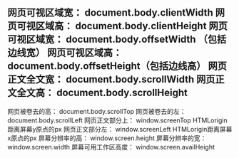 网页可视区域宽： document.body.clientWidth
网页可视区域高： document.body.clientHeight
网页可视区域宽： document.body.offsetWidth （包括边线宽）
网页可视区域高： document.body.offsetHeight（包括边线高）
网页正文全文宽： document.body.scrollWidth
网页正文全文高： document.body.scrollHeight
---
网页被卷去的高： document.body.scrollTop
网页被卷去的左： document.body.scrollLeft
网页正文部分上： window.screenTop           HTMLorigin距离屏幕y原点的px
网页正文部分左： window.screenLeft          HTMLorigin距离屏幕x原点的px
屏幕分辨率的高： window.screen.height
屏幕分辨率的宽： window.screen.width
屏幕可用工作区高度： window.screen.availHeight